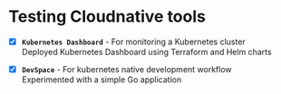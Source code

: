 # Testing Cloudnative tools

- [x] **`Kubernetes Dashboard`** - For monitoring a Kubernetes cluster \
	Deployed Kubernetes Dashboard using Terraform and Helm charts

- [x] **`DevSpace`** - For kubernetes native development workflow \
	Experimented with a simple Go application